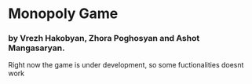# Monopoly Game 
### by Vrezh Hakobyan, Zhora Poghosyan and Ashot Mangasaryan.


Right now the game is under development, so some fuctionalities doesnt work


